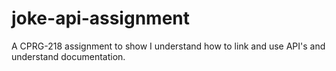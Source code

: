 # joke-api-assignment
A CPRG-218 assignment to show I understand how to link and use API's and understand documentation.

